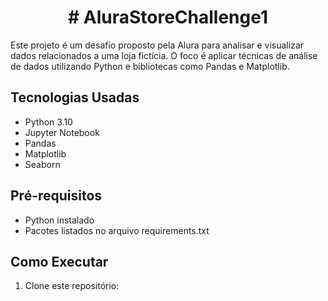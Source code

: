 <h1 align="center"> # AluraStoreChallenge1 </h1>

Este projeto é um desafio proposto pela Alura para analisar e visualizar dados relacionados a uma loja fictícia. O foco é aplicar técnicas de análise de dados utilizando Python e bibliotecas como Pandas e Matplotlib.

## Tecnologias Usadas
- Python 3.10
- Jupyter Notebook
- Pandas
- Matplotlib
- Seaborn

## Pré-requisitos
- Python instalado
- Pacotes listados no arquivo requirements.txt

## Como Executar
1. Clone este repositório:
